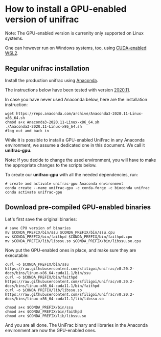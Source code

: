 # How to install a GPU-enabled version of unifrac

Note: The GPU-enabled version is currenlty only supported on Linux systems.

One can however run on Windows systems, too, using [CUDA-enabled WSL2](https://docs.nvidia.com/cuda/wsl-user-guide/index.html).


## Regular unifrac installation

Install the production unifrac using [Anaconda](https://www.anaconda.com/products/individual).

The instructions below have been tested with version [2020.11](https://repo.anaconda.com/archive/Anaconda3-2020.11-Linux-x86_64.sh).

In case you have never used Anaconda below, here are the installation instruction:

```
wget https://repo.anaconda.com/archive/Anaconda3-2020.11-Linux-x86_64.sh
chmod a+x Anaconda3-2020.11-Linux-x86_64.sh
./Anaconda3-2020.11-Linux-x86_64.sh
#log out and back in
```

While it is possible to install a GPU-enabled UniFrac in any Anaconda environment, we assume a dedicated one in this document.
We call it **unifrac-gpu**.

Note: If you decide to change the used environment, you will have to make the appropriate changes to the scripts below. 

To create our **unifrac-gpu** with all the needed dependencies, run:

```
# create and activate unifrac-gpu Anaconda environment
conda create --name unifrac-gpu -c conda-forge -c bioconda unifrac
conda activate unifrac-gpu
```

## Download pre-compiled GPU-enabled binaries


Let's first save the original binaries:
```
# save CPU version of binaries
mv $CONDA_PREFIX/bin/ssu $CONDA_PREFIX/bin/ssu.cpu
mv $CONDA_PREFIX/bin/faithpd $CONDA_PREFIX/bin/faithpd.cpu
mv $CONDA_PREFIX/lib/libssu.so $CONDA_PREFIX/bin/libssu.so.cpu
```

Now put the GPU-enabled ones in place, and make sure they are executable:
```
curl -o $CONDA_PREFIX/bin/ssu https://raw.githubusercontent.com/sfiligoi/unifrac/v0.20.2-docs/bins/linux-x86_64-cuda11.1/bin/ssu
curl -o $CONDA_PREFIX/bin/faithpd https://raw.githubusercontent.com/sfiligoi/unifrac/v0.20.2-docs/bins/linux-x86_64-cuda11.1/bin/faithpd
curl -o $CONDA_PREFIX/lib/libssu.so https://raw.githubusercontent.com/sfiligoi/unifrac/v0.20.2-docs/bins/linux-x86_64-cuda11.1/lib/libssu.so

chmod a+x $CONDA_PREFIX/bin/ssu
chmod a+x $CONDA_PREFIX/bin/faithpd
chmod a+x $CONDA_PREFIX/lib/libssu.so
```

And you are all done.
The UniFrac binary and libraries in the Anaconda environment are now the GPU-enabled ones.

